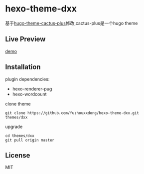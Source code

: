 # hexo-theme-dxx

基于[hugo-theme-cactus-plus](https://github.com/nodejh/hugo-theme-cactus-plus)修改,cactus-plus是一个hugo theme

## Live Preview

[demo](https://shakalaka.xyz/hexo-theme-dxx/) 

## Installation

plugin dependencies:

- hexo-renderer-pug
- hexo-wordcount

clone theme

    git clone https://github.com/fuzhouxxdong/hexo-theme-dxx.git themes/dxx

upgrade

    cd themes/dxx
    git pull origin master

## License

MIT
